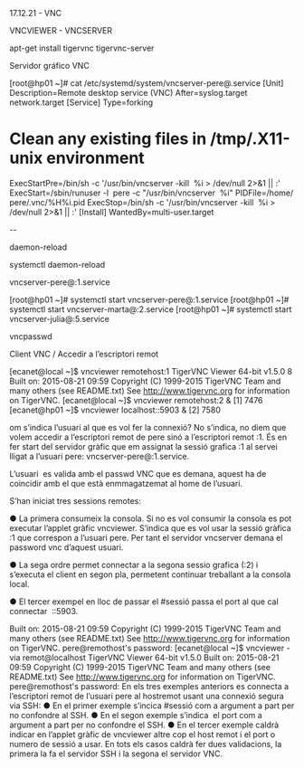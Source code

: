 17.12.21 - VNC


VNCVIEWER - VNCSERVER

apt-get install tigervnc tigervnc-server

Servidor gráfico VNC

[root@hp01 ~]# cat /etc/systemd/system/​vncserver-pere@.service
[Unit]
Description=Remote desktop service (VNC)
After=syslog.target network.target
[Service]
Type=forking
# Clean any existing files in /tmp/.X11-unix environment
ExecStartPre=/bin/sh -c '/usr/bin/vncserver -kill ​ %i​ > /dev/null 2>&1 || :'
ExecStart=/sbin/runuser -l ​ pere​ -c "/usr/bin/vncserver ​ %i​"
PIDFile=/home/​pere​/.vnc/%H​%i​.pid
ExecStop=/bin/sh -c '/usr/bin/vncserver -kill ​ %i​ > /dev/null 2>&1 || :'
[Install]
WantedBy=multi-user.target

--

daemon-reload

systemctl daemon-reload




vncserver-pere@:1.service



[root@hp01 ~]# systemctl start vncserver-pere@:1.service
[root@hp01 ~]# systemctl start vncserver-marta@:2.service
[root@hp01 ~]# systemctl start vncserver-julia@:5.service




vncpasswd



Client VNC / Accedir a l’escriptori remot

[ecanet@local ~]$ vncviewer remotehost​:1
TigerVNC Viewer 64-bit v1.5.0
8
Built on: 2015-08-21 09:59
Copyright (C) 1999-2015 TigerVNC Team and many others (see README.txt)
See http://www.tigervnc.org for information on TigerVNC.
[ecanet@local ~]$ vncviewer remotehost​:2​ &
[1] 7476
[ecanet@hp01 ~]$ vncviewer localhost​::5903​ &
[2] 7580




om s’indica l’usuari​ al que es vol fer la connexió? No s’indica, no diem que volem accedir a
l’escriptori remot de pere sinó a l’escriptori remot​ :​1​. És en fer start del servidor gràfic que em
assignat la sessió grafica :1 al servei lligat a l’usuari pere: ​ vncserver-pere@:1.service​.

L’usuari ​ es valida​ amb el passwd VNC que es demana, aquest ha de coincidir amb el que està
enmmagatzemat al home de l’usuari.


S’han iniciat tres sessions remotes:


● La primera consumeix la consola. Si no es vol consumir la consola es pot executar
l’applet gràfic vncviewer. S’indica que es vol usar la sessió gràfica ​ :1​ que correspon a
l’usuari pere.
Per tant el servidor vncserver demana el password vnc d’aquest usuari.



● La sega ordre permet connectar a la segona sessio grafica (​:2​) i s’executa el client en
segon pla, permetent continuar treballant a la consola local.


● El tercer exempel en lloc de passar el #sessió passa el port al que cal connectar ​ ::5903​.






Built on: 2015-08-21 09:59
Copyright (C) 1999-2015 TigerVNC Team and many others (see README.txt)
See http://www.tigervnc.org for information on TigerVNC.
pere@remothost's password:
[ecanet@local ~]$ vncviewer -via remot@localhost
TigerVNC Viewer 64-bit v1.5.0
Built on: 2015-08-21 09:59
Copyright (C) 1999-2015 TigerVNC Team and many others (see README.txt)
See http://www.tigervnc.org for information on TigerVNC.
pere@remothost's password:
En els tres exemples anteriors es connecta a l’escriptori remot de l’usuari pere al hostremot
usant una connexió segura via SSH:
● En el primer exemple s’incica ​ #sessió​ com a argument a part per no confondre al SSH.
● En el segon exemple s’indica ​ el port​ com a argument a part per no confondre el SSH.
● En el tercer exemple caldrà indicar en l’applet gràfic de vncviewer altre cop el host remot
i el port o numero de sessió a usar.
En tots els casos caldrà fer dues validacions, la primera la fa el servidor SSH i la segona el
servidor VNC.
